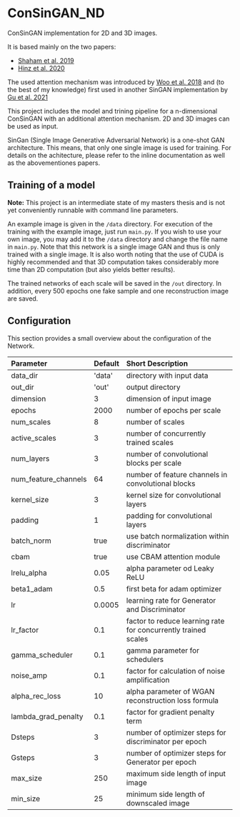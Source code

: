 # ConSinGAN_ND

ConSinGAN implementation for 2D and 3D images.

It is based mainly on the two papers:
- [Shaham et al. 2019](https://ieeexplore.ieee.org/document/9008787/)
- [Hinz et al. 2020](https://arxiv.org/abs/2003.11512)

The used attention mechanism was introduced by [Woo et al. 2018](https://link.springer.com/chapter/10.1007/978-3-030-01234-2_1) and (to the best of my knowledge) first used in another SinGAN implementation by [Gu et al. 2021](https://www.mdpi.com/2072-4292/13/9/1713)

This project includes the model and trining pipeline for a n-dimensional ConSinGAN with an additional attention mechanism. 2D and 3D images can be used as input.

SinGan (Single Image Generative Adversarial Network) is a one-shot GAN architecture. This means, that only one single image is used for training. For details on the achitecture, please refer to the inline documentation as well as the abovementiones papers.

## Training of a model

**Note:** This project is an intermediate state of my masters thesis and is not yet conveniently runnable with command line parameters.

An example image is given in the `/data` directory. For execution of the training with the example image, just run `main.py`. If you wish to use your own image, you may add it to the `/data` directory and change the file name in `main.py`. Note that this network is a single image GAN and thus is only trained with a single image. It is also worth noting that the use of CUDA is highly recommended and that 3D computation takes considerably more time than 2D computation (but also yields better results).

The trained networks of each scale will be saved in the `/out` directory. In addition, every 500 epochs one fake sample and one reconstruction image are saved.

## Configuration

This section provides a small overview about the configuration of the Network.

| Parameter            | Default  | Short Description |
| :------------------- | :------- | :---------------- |
| data_dir             | 'data'   | directory with input data |
| out_dir              | 'out'    | output directory |
| dimension            | 3        | dimension of input image |
| epochs               | 2000     | number of epochs per scale |
| num_scales           | 8        | number of scales |
| active_scales        | 3        | number of concurrently trained scales |
| num_layers           | 3        | number of convolutional blocks per scale |
| num_feature_channels | 64       | number of feature channels in convolutional blocks |
| kernel_size          | 3        | kernel size for convolutional layers |
| padding              | 1        | padding for convolutional layers |
| batch_norm           | true     | use batch normalization within discriminator |
| cbam                 | true     | use CBAM attention module |
| lrelu_alpha          | 0.05     | alpha parameter od Leaky ReLU |
| beta1_adam           | 0.5      | first beta for adam optimizer |
| lr                   | 0.0005   | learning rate for Generator and Discriminator |
| lr_factor            | 0.1      | factor to reduce learning rate for concurrently trained scales |
| gamma_scheduler      | 0.1      | gamma parameter for schedulers |
| noise_amp            | 0.1      | factor for calculation of noise amplification |
| alpha_rec_loss       | 10       | alpha parameter of WGAN reconstruction loss formula |
| lambda_grad_penalty  | 0.1      | factor for gradient penalty term |
| Dsteps               | 3        | number of optimizer steps for discriminator per epoch |
| Gsteps               | 3        | number of optimizer steps for Generator per epoch |
| max_size             | 250      | maximum side length of input image |
| min_size             | 25       | minimum side length of downscaled image |
